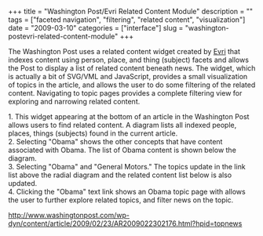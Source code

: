 +++
title = "Washington Post/Evri Related Content Module"
description = ""
tags = ["faceted navigation", "filtering", "related content", "visualization"]
date = "2009-03-10"
categories = ["interface"]
slug = "washington-postevri-related-content-module"
+++


<p>The Washington Post uses a related content widget created by <a href="http://evri.com/">Evri</a> that indexes content using person, place, and thing (subject) facets and allows the Post to display a list of related content beneath news. The widget, which is actually a bit of SVG/VML and JavaScript, provides a small visualization of topics in the article, and allows the user to do some filtering of the related content. Navigating to topic pages provides a complete filtering view for exploring and narrowing related content. </p>
<div id="screens-full" class="clear"><div class="caption">1. This widget appearing at the bottom of an article in the Washington Post allows users to find related content. A diagram lists all indexed people, places, things (subjects) found in the current article. </div><div class="fullimg clear"><a href="//konigi.com/media/interface/washpost-evri-1.png" class="group" rel="group" title="1. This widget appearing at the bottom of an article in the Washington Post allows users to find rel..."><img src="//konigi.com/media/interface/washpost-evri-1.png" alt="" class="img-responsive"></a></div></div><div id="screens-full" class="clear"><div class="caption">2. Selecting &quot;Obama&quot; shows the other concepts that have content associated with Obama. The list of Obama content is shown below the diagram.</div><div class="fullimg clear"><a href="//konigi.com/media/interface/washpost-evri-2.png" class="group" rel="group" title="2. Selecting &quot;Obama&quot; shows the other concepts that have content associated with Obama. The..."><img src="//konigi.com/media/interface/washpost-evri-2.png" alt="" class="img-responsive"></a></div></div><div id="screens-full" class="clear"><div class="caption">3. Selecting &quot;Obama&quot; and &quot;General Motors.&quot; The topics update in the link list above the radial diagram and the related content list below is also updated.</div><div class="fullimg clear"><a href="//konigi.com/media/interface/washpost-evri-3.png" class="group" rel="group" title="3. Selecting &quot;Obama&quot; and &quot;General Motors.&quot; The topics update in the link list ab..."><img src="//konigi.com/media/interface/washpost-evri-3.png" alt="" class="img-responsive"></a></div></div><div id="screens-full" class="clear"><div class="caption">4. Clicking the &quot;Obama&quot; text link shows an Obama topic page with allows the user to further explore related topics, and filter news on the topic.</div><div class="fullimg clear"><a href="//konigi.com/media/interface/washpost-evri-4.png" class="group" rel="group" title="4. Clicking the &quot;Obama&quot; text link shows an Obama topic page with allows the user to furthe..."><img src="//konigi.com/media/interface/washpost-evri-4.png" alt="" class="img-responsive"></a></div></div>        
<p><a href="http://www.washingtonpost.com/wp-dyn/content/article/2009/02/23/AR2009022302176.html?hpid=topnews">http://www.washingtonpost.com/wp-dyn/content/article/2009/02/23/AR2009022302176.html?hpid=topnews</a></p>


